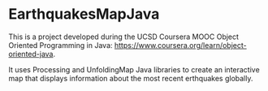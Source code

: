 # EarthquakesMapJava

This is a project developed during the UCSD Coursera MOOC Object Oriented Programming in Java: https://www.coursera.org/learn/object-oriented-java.  

It uses Processing and UnfoldingMap Java libraries to create an interactive map that displays information about the most recent erthquakes globally.
